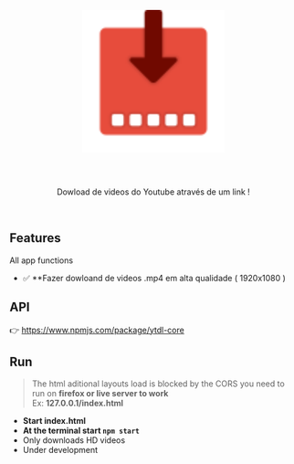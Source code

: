 <h1 align="center">
</br>
  <img src="./assets/img/icon.png" width="250">
</br>
</br>
</h1>
<p align="center">Dowload de videos do Youtube através de um link !</p>
</br>

## Features
All app functions
- ✅ **Fazer dowloand de videos .mp4 em alta qualidade ( 1920x1080 )

## API
👉 https://www.npmjs.com/package/ytdl-core

## Run
> The html aditional layouts load is blocked by the CORS you need to run on **firefox or live server to work**  
> Ex: **127.0.0.1/index.html**
- **Start index.html**
- **At the terminal start `npm start`**
- Only downloads HD videos
- Under development

